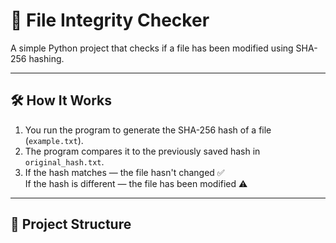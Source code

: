 # 🔐 File Integrity Checker

A simple Python project that checks if a file has been modified using SHA-256 hashing.

---

## 🛠️ How It Works

1. You run the program to generate the SHA-256 hash of a file (`example.txt`).
2. The program compares it to the previously saved hash in `original_hash.txt`.
3. If the hash matches — the file hasn't changed ✅  
   If the hash is different — the file has been modified ⚠️

---

## 📁 Project Structure


